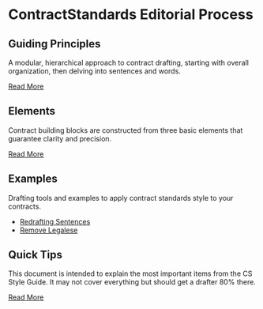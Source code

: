 # ContractStandards Editorial Process

## Guiding Principles
A modular, hierarchical approach to contract drafting, starting with overall organization, then delving into sentences and words. 

[Read More](guiding-principles.md)

## Elements
Contract building blocks are constructed from three basic elements that guarantee clarity and precision. 

[Read More](elements.md)

## Examples
Drafting tools and examples to apply contract standards style to your contracts.
* [Redrafting Sentences](redraft-sentences.md)
* [Remove Legalese](remove-legalese.md)

## Quick Tips
This document is intended to explain the most important items from the CS Style Guide. It may not cover everything but should get a drafter 80% there. 

[Read More](quick-tips.md)
